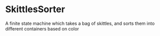 # SkittlesSorter
A finite state machine which takes a bag of skittles, and sorts them into different containers based on color
